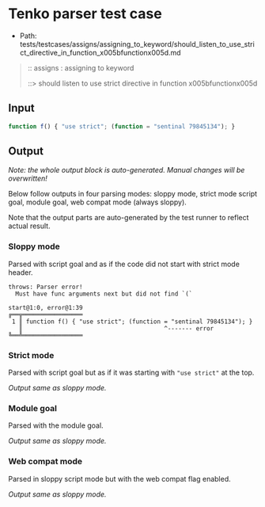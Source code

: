 # Tenko parser test case

- Path: tests/testcases/assigns/assigning_to_keyword/should_listen_to_use_strict_directive_in_function_x005bfunctionx005d.md

> :: assigns : assigning to keyword
>
> ::> should listen to use strict directive in function x005bfunctionx005d

## Input

`````js
function f() { "use strict"; (function = "sentinal 79845134"); }
`````

## Output

_Note: the whole output block is auto-generated. Manual changes will be overwritten!_

Below follow outputs in four parsing modes: sloppy mode, strict mode script goal, module goal, web compat mode (always sloppy).

Note that the output parts are auto-generated by the test runner to reflect actual result.

### Sloppy mode

Parsed with script goal and as if the code did not start with strict mode header.

`````
throws: Parser error!
  Must have func arguments next but did not find `(`

start@1:0, error@1:39
╔══╦═════════════════
 1 ║ function f() { "use strict"; (function = "sentinal 79845134"); }
   ║                                        ^------- error
╚══╩═════════════════

`````

### Strict mode

Parsed with script goal but as if it was starting with `"use strict"` at the top.

_Output same as sloppy mode._

### Module goal

Parsed with the module goal.

_Output same as sloppy mode._

### Web compat mode

Parsed in sloppy script mode but with the web compat flag enabled.

_Output same as sloppy mode._
